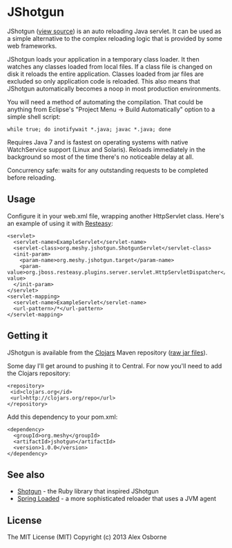 JShotgun
========

JShotgun ([view source]) is an auto reloading Java servlet. It can be used as
a simple alternative to the complex reloading logic that is provided by some web
frameworks.

JShotgun loads your application in a temporary class loader. It then watches any
classes loaded from local files. If a class file is changed on disk it reloads
the entire application. Classes loaded from jar files are excluded so only
application code is reloaded. This also means that JShotgun automatically
becomes a noop in most production environments.

You will need a method of automating the compilation. That could be anything
from Eclipse's "Project Menu -> Build Automatically" option to a simple shell
script:

    while true; do inotifywait *.java; javac *.java; done

Requires Java 7 and is fastest on operating systems with native WatchService
support (Linux and Solaris). Reloads immediately in the background so most of
the time there's no noticeable delay at all.

Concurrency safe: waits for any outstanding requests to be completed before
reloading.

Usage
-----

Configure it in your web.xml file, wrapping another HttpServlet class.
Here's an example of using it with [Resteasy]:

    <servlet>
      <servlet-name>ExampleServlet</servlet-name>
      <servlet-class>org.meshy.jshotgun.ShotgunServlet</servlet-class>
      <init-param>
        <param-name>org.meshy.jshotgun.target</param-name>
        <param-value>org.jboss.resteasy.plugins.server.servlet.HttpServletDispatcher</param-value>
      </init-param>
    </servlet>
    <servlet-mapping>
      <servlet-name>ExampleServlet</servlet-name>
      <url-pattern>/*</url-pattern>
    </servlet-mapping>

Getting it
----------

JShotgun is available from the [Clojars] Maven repository ([raw jar files]).

Some day I'll get around to pushing it to Central. For now you'll need to add
the Clojars repository:

    <repository>
     <id>clojars.org</id>
     <url>http://clojars.org/repo</url>
    </repository>

Add this dependency to your pom.xml:

    <dependency>
      <groupId>org.meshy</groupId>
      <artifactId>jshotgun</artifactId>
      <version>1.0.0</version>
    </dependency>

See also
--------

* [Shotgun] - the Ruby library that inspired JShotgun
* [Spring Loaded] - a more sophisticated reloader that uses a JVM agent

License
-------

The MIT License (MIT)
Copyright (c) 2013 Alex Osborne

[Resteasy]: https://www.jboss.org/resteasy
[Clojars]: https://clojars.org/org.meshy/jshotgun
[raw jar files]: https://clojars.org/repo/org/meshy/jshotgun/
[Shotgun]: https://github.com/rtomayko/shotgun
[Spring Loaded]: https://github.com/SpringSource/spring-loaded
[view source]: https://github.com/ato/jshotgun/blob/master/src/org/meshy/jshotgun/ShotgunServlet.java